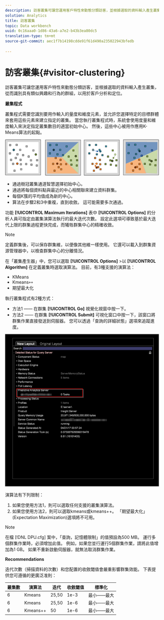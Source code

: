 ```yaml
---
description: 訪客叢集可讓您運用客戶特性來動態分類訪客，並根據選取的資料輸入產生叢集，從而識別具有類似興趣和行為的群組，以用於客戶分析和定位。
solution: Analytics
title: 訪客叢集
topic: Data workbench
uuid: 0c16aaa0-1d86-43a6-a7e2-b43b3ea80dc5
translation-type: tm+mt
source-git-commit: aec1f7b14198cdde91f61d490a235022943bfedb

---
```



# 訪客叢集{#visitor-clustering}

訪客叢集可讓您運用客戶特性來動態分類訪客，並根據選取的資料輸入產生叢集，從而識別具有類似興趣和行為的群組，以用於客戶分析和定位。

**叢集程式**

叢集程式需要您識別要用作輸入的量度和維度元素，並允許您選擇特定的目標群體來套用這些元素來建立指定的叢集。 當您執行叢集程式時，系統會使用度量和維度輸入來決定指定叢集數目的適當初始中心。 然後，這些中心被用作應用K-Means算法的起點。

![](assets/K_algorithm.png)

* 通過樹冠叢集通道智慧選擇初始中心。
* 通過將每個資料點與最近的中心相關聯來建立資料群集。
* 每個K簇的平均值成為新的中心。
* 算法在步驟2和3中重複，直到收斂。 這可能需要多次通過。

功能 **[!UICONTROL Maximum Iterations]** 表中 **[!UICONTROL Options]** 的分析人員可指定由叢集演算法執行的最大迭代次數。 設定此選項可導致基於最大迭代上限的群集過程更快完成，而犧牲群集中心的精確收斂。

>[!NOTE]
>
>定義群集後，可以保存群集維，以便像其他維一樣使用。 它還可以載入到群集資源管理器中，以檢查群集中心的分離情況。

在「叢集產生器」中，您可以選取 **[!UICONTROL Options]** >以 **[!UICONTROL Algorithm]** 在定義叢集時選取演算法。 目前，有3種支援的演算法：

* KMeans
* Kmeans`++`
* 期望最大化

執行叢集程式有2種方式：

* 方法1 —— 在群集 **[!UICONTROL Go]** 視覺化視窗中按一下。
* 方法2 —— 在群集 **[!UICONTROL Submit]** 可視化窗口中按一下，該窗口將群集作業直接發送到伺服器。 您可以透過「查詢的詳細狀態」選項來追蹤進度。

![](assets/dwb_visitorclustering.png)

演算法有下列限制：

1. 如果您使用方法1，則可以選取任何支援的叢集演算法。
1. 如果您使用方法2，則可以選取kmeans或kmeans++。 「期望最大化」(Expectation Maximization)選項將不可用。

>[!NOTE]
>
>在檔 [!DNL DPU.cfg] 案中，「查詢，記憶體限制」的值預設為500 MB。 運行多個群集作業時，必須增加此值。 例如，如果您並行運行5個群集作業，請將此值增加為1 GB。 如果不重新啟動伺服器，就無法取消群集作業。

**Recommendations**

迭代次數（掃描資料的次數）和您配置的收斂閾值會嚴重影響群集效能。 下表提供您可遵循的更廣泛准則：

| 叢集數 | 演算法 | 迭代 | 收斂閾值 | 標準化 |
|---|---|---|---|---|
| 6 | Kmeans | 25,50 | 1e-3 | 最小——最大 |
| 6 | Kmeans | 25,50 | 1e-6 | 最小——最大 |
| 6 | Kmeans++ | 50 | 1e-6 | 最小——最大 |
